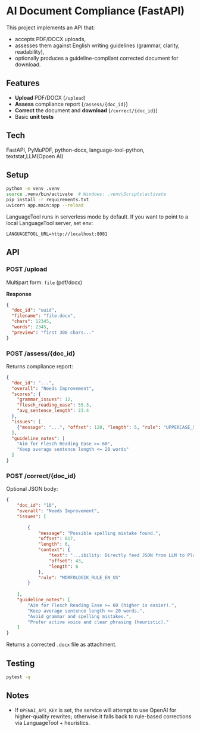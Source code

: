 # AI Document Compliance (FastAPI)

This project implements an API that:
- accepts PDF/DOCX uploads,
- assesses them against English writing guidelines (grammar, clarity, readability),
- optionally produces a guideline-compliant corrected document for download.

## Features
- **Upload** PDF/DOCX (`/upload`)
- **Assess** compliance report (`/assess/{doc_id}`)
- **Correct** the document and **download** (`/correct/{doc_id}`)
- Basic **unit tests**

## Tech
FastAPI, PyMuPDF, python-docx, language-tool-python, textstat,LLM(Opoen AI)

## Setup

```bash
python -m venv .venv
source .venv/bin/activate  # Windows: .venv\Scripts\activate
pip install -r requirements.txt
uvicorn app.main:app --reload
```

LanguageTool runs in serverless mode by default. If you want to point to a local LanguageTool server, set env:
```
LANGUAGETOOL_URL=http://localhost:8081
```

## API

### POST /upload
Multipart form: `file` (pdf/docx)

**Response**
```json
{
  "doc_id": "uuid",
  "filename": "file.docx",
  "chars": 12345,
  "words": 2345,
  "preview": "first 300 chars..."
}
```

### POST /assess/{doc_id}
Returns compliance report:
```json
{
  "doc_id": "...",
  "overall": "Needs Improvement",
  "scores": {
    "grammar_issues": 12,
    "flesch_reading_ease": 55.3,
    "avg_sentence_length": 23.4
  },
  "issues": [
    {"message": "...", "offset": 120, "length": 5, "rule": "UPPERCASE_SENTENCE_START"}
  ],
  "guideline_notes": [
    "Aim for Flesch Reading Ease >= 60",
    "Keep average sentence length <= 20 words"
  ]
}
```

### POST /correct/{doc_id}
Optional JSON body:
```json
{
    "doc_id": "10",
    "overall": "Needs Improvement",
    "issues": [
        
        {
            "message": "Possible spelling mistake found.",
            "offset": 817,
            "length": 6,
            "context": {
                "text": "...ibility: Directly feed JSON from LLM to Plotly • No HTML File Handling: Avoids local H...",
                "offset": 43,
                "length": 6
            },
            "rule": "MORFOLOGIK_RULE_EN_US"
        }
        
    ],
    "guideline_notes": [
        "Aim for Flesch Reading Ease >= 60 (higher is easier).",
        "Keep average sentence length <= 20 words.",
        "Avoid grammar and spelling mistakes.",
        "Prefer active voice and clear phrasing (heuristic)."
    ]
}
```
Returns a corrected `.docx` file as attachment.

## Testing
```bash
pytest -q
```

## Notes
- If `OPENAI_API_KEY` is set, the service will attempt to use OpenAI for higher-quality rewrites; otherwise it falls back to rule-based corrections via LanguageTool + heuristics.
